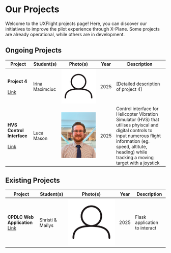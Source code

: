 # Our Projects

Welcome to the UXFlight projects page! Here, you can discover our initiatives to improve the pilot experience through X-Plane. Some projects are already operational, while others are in development.

## Ongoing Projects

| Project                                   | Student(s)       | Photo(s)                  | Year  | Description                                |
|-------------------------------------------|------------------|---------------------------|-------|--------------------------------------------|
| **Project 4**<br/><br/><a href="https://github.com/UXFlight/cpdlc-comms" target="_blank" rel="noopener noreferrer">Link</a> | Irina Maximciuc     | ![Photo](img/user.png) | 2025  | [Detailed description of project 4]        |
| **HVS Control Interface**<br/><br/><a href="https://github.com/UXFlight/HVS-2022" target="_blank" rel="noopener noreferrer">Link</a> | Luca Mason     | ![Photo](img/Luca_M.png) | 2025  | Control interface for Helicopter Vibration Simulator (HVS) that utilises phyiscal and digital controls to input numerous flight information (eg. speed, altitute, heading) while tracking a moving target with a joystick        |

## Existing Projects

| Project                                                        | Student(s)         | Photo(s)                  | Year | Description                                                                                                  |
|---------------------------------------------------------------|-------------------|---------------------------|------|--------------------------------------------------------------------------------------------------------------|
| **CPDLC Web Application**<br/><a href="https://github.com/UXFlight/cpdlc-flask-app" target="_blank" rel="noopener noreferrer">Link</a> | Shristi & Maïlys | ![Photo](img/user.png) | 2025 | Flask application to interact